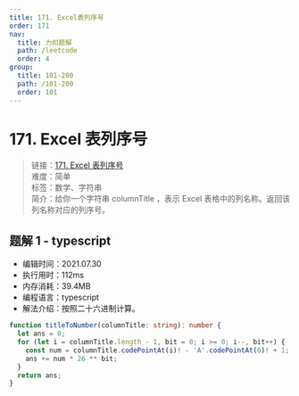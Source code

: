 ```yaml
---
title: 171. Excel表列序号
order: 171
nav:
  title: 力扣题解
  path: /leetcode
  order: 4
group:
  title: 101-200
  path: /101-200
  order: 101
---
```


# 171. Excel 表列序号

> 链接：[171. Excel 表列序号](https://leetcode-cn.com/problems/excel-sheet-column-number/)  
> 难度：简单  
> 标签：数学、字符串  
> 简介：给你一个字符串 columnTitle ，表示 Excel 表格中的列名称。返回该列名称对应的列序号。

## 题解 1 - typescript

- 编辑时间：2021.07.30
- 执行用时：112ms
- 内存消耗：39.4MB
- 编程语言：typescript
- 解法介绍：按照二十六进制计算。

```typescript
function titleToNumber(columnTitle: string): number {
  let ans = 0;
  for (let i = columnTitle.length - 1, bit = 0; i >= 0; i--, bit++) {
    const num = columnTitle.codePointAt(i)! - 'A'.codePointAt(0)! + 1;
    ans += num * 26 ** bit;
  }
  return ans;
}
```
